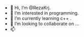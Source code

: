 - 👋 Hi, I’m @RezaKrj.
- 👀 I’m interested in programming.
- 🌱 I’m currently learning c++ .
- 💞️ I’m looking to collaborate on ...
- 📫 

<!---
RezaKrj/RezaKrj is a ✨ special ✨ repository because its `README.md` (this file) appears on your GitHub profile.
You can click the Preview link to take a look at your changes.
--->
